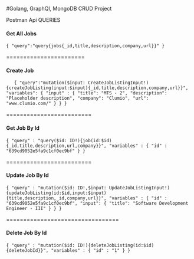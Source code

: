 #Golang, GraphQl, MongoDB CRUD Project

Postman Api QUERIES
#### Get All Jobs

`
{
    "query":"query{jobs{_id,title,description,company,url}}"
}
`

=======================

#### Create Job

`	
{
	"query":"mutation($input: CreateJobListingInput!){createJobListing(input:$input){_id,title,description,company,url}}",
	"variables": { "input" : { "title": "MTS - 2", "description": "Placeholder description", "company": "Clumio", "url": "www.clumio.com/" } }
}
`


=========================

#### Get Job By Id

`
{
    "query" : "query($id: ID!){job(id:$id){_id,title,description,url,company}}",
    "variables" : { "id" : "639cd9052e5fa9c1cf0ec9bf" }
}
`



=========================


#### Update Job By Id

`
{
    "query" : "mutation($id: ID!,$input: UpdateJobListingInput!){updateJobListing(id:$id,input:$input){title,description,_id,company,url}}",
    "variables" : { "id" : "639cd9052e5fa9c1cf0ec9bf", "input": {
            "title": "Software Development Engineer - III"
        }
    }
}
`

=================================


#### Delete Job By Id

`
{
    "query" : "mutation($id: ID!){deleteJobListing(id:$id){deleteJobId}}",
    "variables" : { "id" : "1" }
}
`